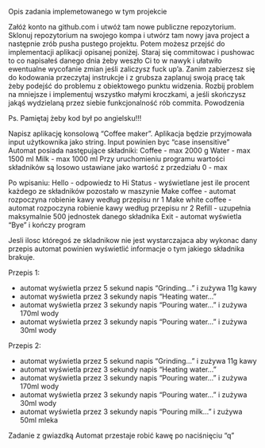 Opis zadania implemetowanego w tym projekcie


Załóż konto na github.com i utwóż tam nowe publiczne repozytorium.
Sklonuj repozytorium na swojego kompa i utwórz tam nowy java project a następnie zrób pusha pustego projektu. Potem możesz przejść do implementacji aplikacji opisanej poniżej.
Staraj się commitowac i pushowac to co napisałeś danego dnia żeby weszło Ci to w nawyk i ułatwiło ewentualne wycofanie zmian jeśli zaliczysz fuck up’a.
Zanim zabierzesz się do kodowania przeczytaj instrukcje i z grubsza zaplanuj swoją pracę tak żeby podejść do problemu z obiektowego punktu widzenia. Rozbij problem na mniejsze i implementuj wszystko małymi kroczkami, a jeśli skończysz jakąś wydzielaną przez siebie funkcjonalność rób commita.
Powodzenia

Ps. Pamiętaj żeby kod był po angielsku!!!

Napisz aplikację konsolową “Coffee maker”.
Aplikacja będzie przyjmowała input użytkownika jako string. Input powinien byc “case insensitive”
Automat posiada następujące składniki:
Coffee - max 2000 g
Water - max 1500 ml
Milk - max 1000 ml
Przy uruchomieniu programu wartości składników są losowo ustawiane jako wartość z przedziału 0 - max

Po wpisaniu:
Hello - odpowiedz to Hi
Status - wyświetlane jest ile procent każdego ze składników pozostało w maszynie
Make coffee - automat rozpoczyna robienie kawy według przepisu nr 1
Make white coffee - automat rozpoczyna robienie kawy według przepisu nr 2
Refill <nazwa skladnika> - uzupełnia maksymalnie 500 jednostek danego składnika
Exit - automat wyświetla “Bye” i kończy program

Jesli ilosc któregoś ze skladnikow nie jest wystarczajaca aby wykonac dany przepis automat powinien wyświetlić informacje o tym jakiego składnika brakuje.

Przepis 1:
- automat wyświetla przez 5 sekund napis “Grinding…” i zużywa 11g kawy
- automat wyświetla przez 3 sekundy napis “Heating water...”
- automat wyświetla przez 3 sekundy napis “Pouring water...” i zużywa 170ml wody
- automat wyświetla przez 3 sekundy napis “Pouring water...” i zużywa 30ml wody

Przepis 2:
- automat wyświetla przez 5 sekund napis “Grinding…” i zużywa 11g kawy
- automat wyświetla przez 3 sekundy napis “Heating water...”
- automat wyświetla przez 3 sekundy napis “Pouring water...” i zużywa 170ml wody
- automat wyświetla przez 3 sekundy napis “Pouring water...” i zużywa 30ml wody
- automat wyświetla przez 3 sekundy napis “Pouring milk...” i zużywa 50ml mleka

Zadanie z gwiazdką
Automat przestaje robić kawę po naciśnięciu “q”
